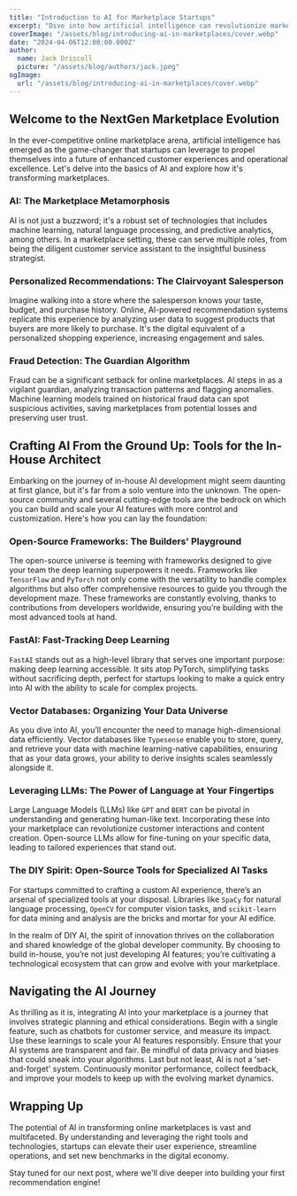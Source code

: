 ```yaml
---
title: "Introduction to AI for Marketplace Startups"
excerpt: "Dive into how artificial intelligence can revolutionize marketplace startups, from personalized recommendations to advanced fraud detection techniques. Explore essential tools and technologies that can empower your startup to harness the power of AI without the need for a large team of data scientists."
coverImage: "/assets/blog/introducing-ai-in-marketplaces/cover.webp"
date: "2024-04-06T12:00:00.000Z"
author:
  name: Jack Driscoll
  picture: "/assets/blog/authors/jack.jpeg"
ogImage:
  url: "/assets/blog/introducing-ai-in-marketplaces/cover.webp"
---
```


## Welcome to the NextGen Marketplace Evolution

In the ever-competitive online marketplace arena, artificial intelligence has emerged as the game-changer that startups can leverage to propel themselves into a future of enhanced customer experiences and operational excellence. Let's delve into the basics of AI and explore how it's transforming marketplaces.

### AI: The Marketplace Metamorphosis

AI is not just a buzzword; it's a robust set of technologies that includes machine learning, natural language processing, and predictive analytics, among others. In a marketplace setting, these can serve multiple roles, from being the diligent customer service assistant to the insightful business strategist.

### Personalized Recommendations: The Clairvoyant Salesperson

Imagine walking into a store where the salesperson knows your taste, budget, and purchase history. Online, AI-powered recommendation systems replicate this experience by analyzing user data to suggest products that buyers are more likely to purchase. It's the digital equivalent of a personalized shopping experience, increasing engagement and sales.

### Fraud Detection: The Guardian Algorithm

Fraud can be a significant setback for online marketplaces. AI steps in as a vigilant guardian, analyzing transaction patterns and flagging anomalies. Machine learning models trained on historical fraud data can spot suspicious activities, saving marketplaces from potential losses and preserving user trust.


## Crafting AI From the Ground Up: Tools for the In-House Architect

Embarking on the journey of in-house AI development might seem daunting at first glance, but it's far from a solo venture into the unknown. The open-source community and several cutting-edge tools are the bedrock on which you can build and scale your AI features with more control and customization. Here's how you can lay the foundation:

### Open-Source Frameworks: The Builders' Playground

The open-source universe is teeming with frameworks designed to give your team the deep learning superpowers it needs. Frameworks like `TensorFlow` and `PyTorch` not only come with the versatility to handle complex algorithms but also offer comprehensive resources to guide you through the development maze. These frameworks are constantly evolving, thanks to contributions from developers worldwide, ensuring you’re building with the most advanced tools at hand.

### FastAI: Fast-Tracking Deep Learning

`FastAI` stands out as a high-level library that serves one important purpose: making deep learning accessible. It sits atop PyTorch, simplifying tasks without sacrificing depth, perfect for startups looking to make a quick entry into AI with the ability to scale for complex projects.

### Vector Databases: Organizing Your Data Universe

As you dive into AI, you’ll encounter the need to manage high-dimensional data efficiently. Vector databases like `Typesense` enable you to store, query, and retrieve your data with machine learning-native capabilities, ensuring that as your data grows, your ability to derive insights scales seamlessly alongside it.

### Leveraging LLMs: The Power of Language at Your Fingertips

Large Language Models (LLMs) like `GPT` and `BERT` can be pivotal in understanding and generating human-like text. Incorporating these into your marketplace can revolutionize customer interactions and content creation. Open-source LLMs allow for fine-tuning on your specific data, leading to tailored experiences that stand out.

### The DIY Spirit: Open-Source Tools for Specialized AI Tasks

For startups committed to crafting a custom AI experience, there’s an arsenal of specialized tools at your disposal. Libraries like `SpaCy` for natural language processing, `OpenCV` for computer vision tasks, and `scikit-learn` for data mining and analysis are the bricks and mortar for your AI edifice.

In the realm of DIY AI, the spirit of innovation thrives on the collaboration and shared knowledge of the global developer community. By choosing to build in-house, you’re not just developing AI features; you’re cultivating a technological ecosystem that can grow and evolve with your marketplace.


## Navigating the AI Journey

As thrilling as it is, integrating AI into your marketplace is a journey that involves strategic planning and ethical considerations. Begin with a single feature, such as chatbots for customer service, and measure its impact. Use these learnings to scale your AI features responsibly. Ensure that your AI systems are transparent and fair. Be mindful of data privacy and biases that could sneak into your algorithms. Last but not least, AI is not a 'set-and-forget' system. Continuously monitor performance, collect feedback, and improve your models to keep up with the evolving market dynamics.

## Wrapping Up

The potential of AI in transforming online marketplaces is vast and multifaceted. By understanding and leveraging the right tools and technologies, startups can elevate their user experience, streamline operations, and set new benchmarks in the digital economy.

Stay tuned for our next post, where we'll dive deeper into building your first recommendation engine!

